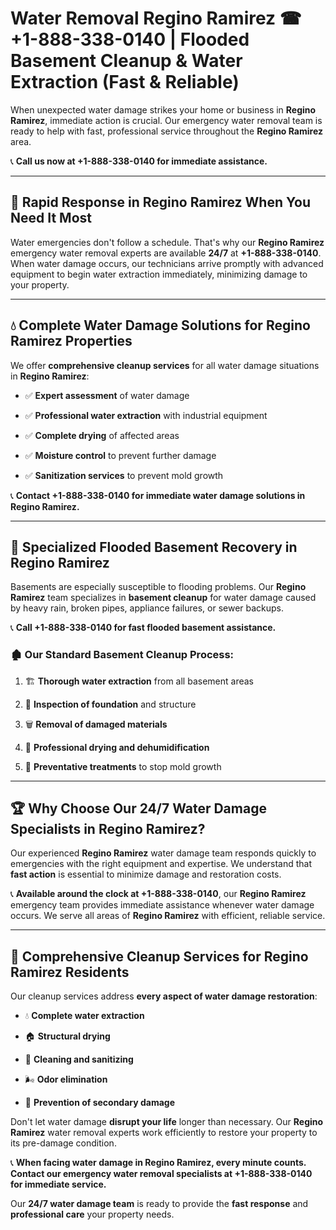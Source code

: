 # Water Removal Regino Ramirez ☎ +1-888-338-0140 | Flooded Basement Cleanup & Water Extraction (Fast & Reliable)

When unexpected water damage strikes your home or business in **Regino Ramirez**, immediate action is crucial. Our emergency water removal team is ready to help with fast, professional service throughout the **Regino Ramirez** area. 

📞 **Call us now at +1-888-338-0140 for immediate assistance.**
---
## 🚀 Rapid Response in Regino Ramirez When You Need It Most
Water emergencies don't follow a schedule. That's why our **Regino Ramirez** emergency water removal experts are available **24/7** at **+1-888-338-0140**. When water damage occurs, our technicians arrive promptly with advanced equipment to begin water extraction immediately, minimizing damage to your property.
---
## 💧 Complete Water Damage Solutions for Regino Ramirez Properties
We offer **comprehensive cleanup services** for all water damage situations in **Regino Ramirez**:
- ✅ **Expert assessment** of water damage  
- ✅ **Professional water extraction** with industrial equipment  
- ✅ **Complete drying** of affected areas  
- ✅ **Moisture control** to prevent further damage  
- ✅ **Sanitization services** to prevent mold growth  
📞 **Contact +1-888-338-0140 for immediate water damage solutions in Regino Ramirez.**
---
## 🌊 Specialized Flooded Basement Recovery in Regino Ramirez
Basements are especially susceptible to flooding problems. Our **Regino Ramirez** team specializes in **basement cleanup** for water damage caused by heavy rain, broken pipes, appliance failures, or sewer backups. 
📞 **Call +1-888-338-0140 for fast flooded basement assistance.**
### 🏚️ Our Standard Basement Cleanup Process:
1. 🏗️ **Thorough water extraction** from all basement areas  
2. 🔎 **Inspection of foundation** and structure  
3. 🗑️ **Removal of damaged materials**  
4. 💨 **Professional drying and dehumidification**  
5. 🚫 **Preventative treatments** to stop mold growth  
---
## 🏆 Why Choose Our 24/7 Water Damage Specialists in Regino Ramirez?
Our experienced **Regino Ramirez** water damage team responds quickly to emergencies with the right equipment and expertise. We understand that **fast action** is essential to minimize damage and restoration costs.
📞 **Available around the clock at +1-888-338-0140**, our **Regino Ramirez** emergency team provides immediate assistance whenever water damage occurs. We serve all areas of **Regino Ramirez** with efficient, reliable service.
---
## 🧹 Comprehensive Cleanup Services for Regino Ramirez Residents
Our cleanup services address **every aspect of water damage restoration**:
- 💧 **Complete water extraction**  
- 🏠 **Structural drying**  
- 🧼 **Cleaning and sanitizing**  
- 🌬️ **Odor elimination**  
- 🚫 **Prevention of secondary damage**  
Don't let water damage **disrupt your life** longer than necessary. Our **Regino Ramirez** water removal experts work efficiently to restore your property to its pre-damage condition.
📞 **When facing water damage in Regino Ramirez, every minute counts. Contact our emergency water removal specialists at +1-888-338-0140 for immediate service.**
Our **24/7 water damage team** is ready to provide the **fast response** and **professional care** your property needs.
